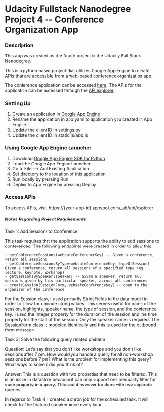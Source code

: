 # Udacity Fullstack Nanodegree Project 4 -- Conference Organization App

### Description

This app was created as the fourth project in the Udacity Full Stack
Nanodegree.

This is a python based project that utilizes Google App Engine to create APIs that are accessible from a web-based conference organization app.

The conference application can be accessed [here](https://udacityconferenceapp-1987.appspot.com/). The APIs for the application can be accessed through the [API explorer](https://udacityconferenceapp-1987.appspot.com/_ah/api/explorer)

### Setting Up
1. Create an application in [Google App Engine](http://console.developers.google.com)
2. Rename the application in app.yaml to application you created in App Engine
3. Update the client ID in settings.py
4. Update the client ID in static/js/app.js

### Using Google App Engine Launcher
1. Download [Google App Engine SDK for Python](https://cloud.google.com/appengine/downloads?hl=en)
2. Load the Google App Engine Launcher
3. Go to File --> Add Existing Application
4. Set directory to the location of this application
5. Run locally by pressing Run
6. Deploy to App Engine by pressing Deploy

### Access APIs
To access APIs, visit: https://{your-app-id}.appspot.com/_ah/api/explorer

##### Notes Regarding Project Requirements

Task 1: Add Sessions to Conference

This task requires that the application supports the ability to add sessions to conferences. The following endpoints were created in order to allow this.
	
	- getConferenceSessions(websafeConferenceKey) -- Given a conference, return all sessions
	- getConferenceSessionsByType(websafeConferenceKey, typeOfSession) Given a conference, return all sessions of a specified type (eg lecture, keynote, workshop)
	- getSessionsBySpeaker(speaker) -- Given a speaker, return all sessions given by this particular speaker, across all conferences
	- createSession(SessionForm, websafeConferenceKey) -- open to the organizer of the conference

For the Session class, I used primarily StringFields in the data model in order to allow for unicode string values. This serves useful for name of the session, highlights, speaker name, the type of session, and the conference key. I used the integer property for the duration of the session and the time property for the start of the session. Only the speaker name is required. The SessionForm class is modeled identically and this is used for the outbound form message.

Task 3: Solve the following query related problem

Question: Let’s say that you don't like workshops and you don't like sessions after 7 pm. How would you handle a query for all non-workshop sessions before 7 pm? What is the problem for implementing this query? What ways to solve it did you think of?

Answer: This is a question with two properties that need to be filtered. This is an issue in datastore because it can only support one inequality filter for each property in a query. This could however be done with two seperate queries.

In regards to Task 4, I created a chron job for the scheduled task. It will check for the featured
speaker once every hour.